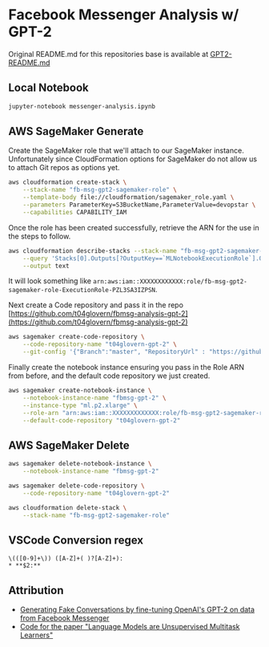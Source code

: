 # Facebook Messenger Analysis w/ GPT-2

Original README.md for this repositories base is available at [GPT2-README.md](GPT2-README.md)

## Local Notebook

```bash
jupyter-notebook messenger-analysis.ipynb
```

## AWS SageMaker Generate

Create the SageMaker role that we'll attach to our SageMaker instance. Unfortunately since CloudFormation options for SageMaker do not allow us to attach Git repos as options yet.

```bash
aws cloudformation create-stack \
    --stack-name "fb-msg-gpt2-sagemaker-role" \
    --template-body file://cloudformation/sagemaker_role.yaml \
    --parameters ParameterKey=S3BucketName,ParameterValue=devopstar \
    --capabilities CAPABILITY_IAM
```

Once the role has been created successfully, retrieve the ARN for the use in the steps to follow.

```bash
aws cloudformation describe-stacks --stack-name "fb-msg-gpt2-sagemaker-role" \
    --query 'Stacks[0].Outputs[?OutputKey==`MLNotebookExecutionRole`].OutputValue' \
    --output text
```

It will look something like `arn:aws:iam::XXXXXXXXXXXX:role/fb-msg-gpt2-sagemaker-role-ExecutionRole-PZL3SA3IZPSN`.

Next create a Code repository and pass it in the repo [https://github.com/t04glovern/fbmsg-analysis-gpt-2](https://github.com/t04glovern/fbmsg-analysis-gpt-2)

```bash
aws sagemaker create-code-repository \
    --code-repository-name "t04glovern-gpt-2" \
    --git-config '{"Branch":"master", "RepositoryUrl" : "https://github.com/t04glovern/fbmsg-analysis-gpt-2" }'
```

Finally create the notebook instance ensuring you pass in the Role ARN from before, and the default code repository we just created.

```bash
aws sagemaker create-notebook-instance \
    --notebook-instance-name "fbmsg-gpt-2" \
    --instance-type "ml.p2.xlarge" \
    --role-arn "arn:aws:iam::XXXXXXXXXXXXX:role/fb-msg-gpt2-sagemaker-role-ExecutionRole-PZL3SA3IZPSN" \
    --default-code-repository "t04glovern-gpt-2"
```

## AWS SageMaker Delete

```bash
aws sagemaker delete-notebook-instance \
    --notebook-instance-name "fbmsg-gpt-2"

aws sagemaker delete-code-repository \
    --code-repository-name "t04glovern-gpt-2"

aws cloudformation delete-stack \
    --stack-name "fb-msg-gpt2-sagemaker-role"
```

## VSCode Conversion regex

```text
\(([0-9]+\)) ([A-Z]+( )?[A-Z]+):
* **$2:**
```

## Attribution

- [Generating Fake Conversations by fine-tuning OpenAI's GPT-2 on data from Facebook Messenger](https://svilentodorov.xyz/blog/gpt-finetune)
- [Code for the paper "Language Models are Unsupervised Multitask Learners"](https://github.com/openai/gpt-2)
